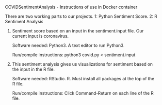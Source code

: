 COVIDSentimentAnalysis - Instructions of use in Docker container

There are two working parts to our projects. 
	1: Python Sentiment Score.
	2: R Sentiment Analysis

1. Sentiment score based on an input in the sentiment.input file.
   Our current input is coronavirus.

	Software needed: Python3. A text editor to run Python3.  

	Run/compile instructions: python3 covid.py < sentiment.input

2. This sentiment analysis gives us visualizations for sentiment based on the input
   in the R file.
	
	Software needed: RStudio. R. Must install all packages at the top of the 
			 R file.

	Run/compile instructions: Click Command-Return on each line of the R file.
